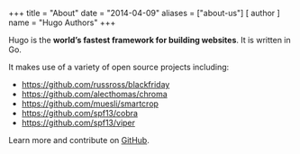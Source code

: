 +++
title = "About"
date = "2014-04-09"
aliases = ["about-us"]
[ author ]
  name = "Hugo Authors"
+++

Hugo is the **world’s fastest framework for building websites**. It is written in Go.

It makes use of a variety of open source projects including:

* https://github.com/russross/blackfriday
* https://github.com/alecthomas/chroma
* https://github.com/muesli/smartcrop
* https://github.com/spf13/cobra
* https://github.com/spf13/viper

Learn more and contribute on [GitHub](https://github.com/gohugoio).
